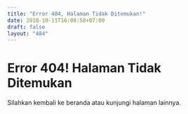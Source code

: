 ```yaml
---
title: "Error 404, Halaman Tidak Ditemukan!"
date: 2018-10-11T16:08:58+07:00
draft: false
layout: "404"
---
```


# Error 404! Halaman Tidak Ditemukan

Silahkan kembali ke beranda atau kunjungi halaman lainnya.